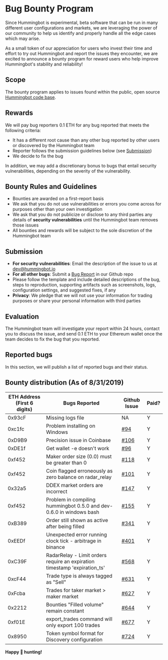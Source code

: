 # Bug Bounty Program

Since Hummingbot is experimental, beta software that can be run in many different user configurations and markets, we are leveraging the power of our community to help us identify and properly handle all the edge cases which may arise.

As a small token of our appreciation for users who invest their time and effort to try out Hummingbot and report the issues they encounter, we are excited to announce a bounty program for reward users who help improve Hummingbot's stability and reliability!

## Scope

The bounty program applies to issues found within the public, open source [Hummingbot code base](https://github.com/CoinAlpha/hummingbot).

## Rewards

We will pay bug reporters 0.1 ETH for any bug reported that meets the following criteria:

* It has a different root cause than any other bug reported by other users or discovered by the Hummingbot team
* Reporter follows the submission guidelines below (see [Submission](/support/bug-bounty-program/#submission))
* We decide to fix the bug

In addition, we may add a discretionary bonus to bugs that entail security vulnerabilities, depending on the severity of the vulnerability.

## Bounty Rules and Guidelines

* Bounties are awarded on a first-report basis
* We ask that you do not use vulnerabilities or errors you come across for purposes other than your own investigation
* We ask that you do not publicize or disclose to any third parties any details of **security vulnerabilities** until the Hummingbot team removes those issues
* All bounties and rewards will be subject to the sole discretion of the Hummingbot team

## Submission

* **For security vulnerabilities**: Email the description of the issue to us at dev@hummingbot.io
* **For all other bugs**: Submit a [Bug Report](https://github.com/CoinAlpha/hummingbot/issues/new?assignees=&labels=bug&template=bug_report.md&title=%5BBUG%5D) in our Github repo
* Please follow the template and include detailed descriptions of the bug, steps to reproduction, supporting artifacts such as screenshots, logs, configuration settings, and suggested fixes, if any
* **Privacy**: We pledge that we will not use your information for trading purposes or share your personal information with third parties

## Evaluation
The Hummingbot team will investigate your report within 24 hours, contact you to discuss the issue, and send 0.1 ETH to your Ethereum wallet once the team decides to fix the bug that you reported.

## Reported bugs

In this section, we will publish a list of reported bugs and their status.

## Bounty distribution (As of 8/31/2019)
ETH Address (First 6 digits) | Bugs Reported | Github Issue | Paid?
---|---|---|---
 0x93cF | Missing logs file | NA | Y
 0xc1fc | Problem installing on Windows | [#94](https://github.com/CoinAlpha/hummingbot/issues/94) | Y
 0xD9B9 | Precision issue in Coinbase | [#106](https://github.com/CoinAlpha/hummingbot/issues/106) | Y
 0xDE1f | Get wallet -e doesn't work | [#96](https://github.com/CoinAlpha/hummingbot/issues/96) | Y 
 0xf452 | Maker order size (0.0) must be greater than 0 | [#118](https://github.com/CoinAlpha/hummingbot/issues/118) | Y 
 0xf452 | Coin flagged erroneously as zero balance on radar_relay | [#101](https://github.com/CoinAlpha/hummingbot/issues/101) | Y
 0x32a5 | DDEX market orders are incorrect | [#147](https://github.com/CoinAlpha/hummingbot/issues/147) | Y 
 0xf452 | Problem in compiling hummingbot 0.5.0 and dev-0.6.0 in windows bash | [#155](https://github.com/CoinAlpha/hummingbot/issues/155) | Y 
 0xB389 | Order still shown as active after being filled | [#341](https://github.com/CoinAlpha/hummingbot/issues/341) | Y 
 0xEEDf | Unexpected error running clock tick - arbitrage in binance | [#401](https://github.com/CoinAlpha/hummingbot/issues/401) | Y 
 0xC39F | RadarRelay - Limit orders require an expiration timestamp 'expiration_ts' | [#568](https://github.com/CoinAlpha/hummingbot/issues/568) | Y 
 0xcF44 | Trade type is always tagged as "Sell" | [#631](https://github.com/CoinAlpha/hummingbot/issues/631) | Y
 0xFcba | Trades for taker market > maker market | [#627](https://github.com/CoinAlpha/hummingbot/issues/627) | Y 
 0x2212 | Bounties "Filled volume" remain constant | [#644](https://github.com/CoinAlpha/hummingbot/issues/644) | Y 
 0xf01E | export_trades command will only export 100 trades | [#677](https://github.com/CoinAlpha/hummingbot/issues/677) | Y 
 0x8950 | Token symbol format for Discovery configuration | [#724](https://github.com/CoinAlpha/hummingbot/issues/724) | Y 

**Happy 🐞 hunting!**
